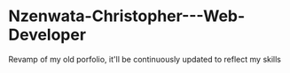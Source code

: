 # Nzenwata-Christopher---Web-Developer
Revamp of my old porfolio, it'll be continuously updated to reflect my skills

